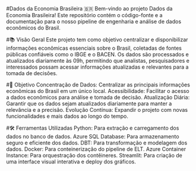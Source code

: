 #Dados da Economia Brasileira 🇧🇷
Bem-vindo ao projeto Dados da Economia Brasileira! Este repositório contém o código-fonte e a documentação para o nosso pipeline de engenharia e análise de dados econômicos do Brasil.

#📚 Visão Geral
Este projeto tem como objetivo centralizar e disponibilizar informações econômicas essenciais sobre o Brasil, coletadas de fontes públicas confiáveis como o IBGE e o BACEN. Os dados são processados e atualizados diariamente às 09h, permitindo que analistas, pesquisadores e interessados possam acessar informações atualizadas e relevantes para a tomada de decisões.

#🎯 Objetivo
Concentração de Dados: Centralizar as principais informações econômicas do Brasil em um único local.
Acessibilidade: Facilitar o acesso a dados econômicos para análise e tomada de decisão.
Atualização Diária: Garantir que os dados sejam atualizados diariamente para manter a relevância e a precisão.
Evolução Contínua: Expandir o projeto com novas funcionalidades e mais dados ao longo do tempo.

#🛠️ Ferramentas Utilizadas
Python: Para extração e carregamento dos dados no banco de dados.
Azure SQL Database: Para armazenamento seguro e eficiente dos dados.
DBT: Para transformação e modelagem dos dados.
Docker: Para conteinerização do pipeline de ELT.
Azure Container Instance: Para orquestração dos contêineres.
Streamlit: Para criação de uma interface visual interativa e deploy dos gráficos.